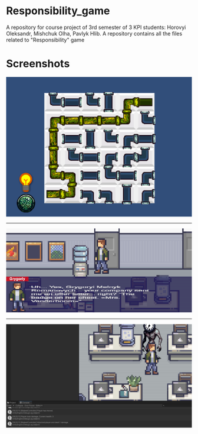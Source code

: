# Responsibility_game
A repository for course project of 3rd semester of 3 KPI students: Horovyi Oleksandr, Mishchuk Olha, Pavlyk Hlib. A repository contains all the files related to "Responsibility" game

# Screenshots
<p>
    <img src="./screenshots/image23.png">
</p>

***

<p>
    <img src="./screenshots/image1.png">
</p>

***

<p>
    <img src="./screenshots/image10.png">
</p>
